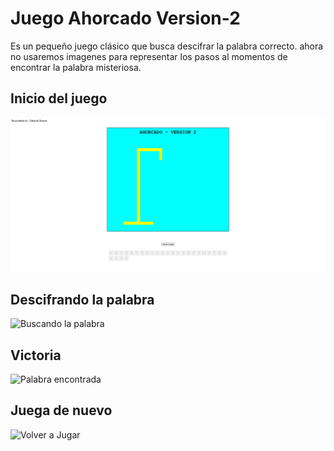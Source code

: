 # Juego Ahorcado Version-2

Es un pequeño juego clásico que busca descifrar la palabra correcto. ahora no usaremos imagenes para representar los pasos al momentos de encontrar la palabra misteriosa.

## Inicio del juego

<img src="/img/1.JPG" alt="Inicio del juego">

## Descifrando la palabra

<img src="/img2.JPG" alt="Buscando la palabra">

## Victoria

<img src="/img3.JPG" alt="Palabra encontrada">

## Juega de nuevo

<img src="/img4.JPG" alt="Volver a Jugar">